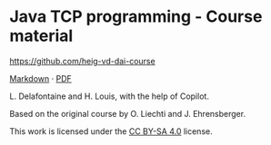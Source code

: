 [markdown]: https://github.com/heig-vd-dai-course/heig-vd-dai-course/blob/main/13-java-tcp-programming/COURSE_MATERIAL.md
[pdf]: https://heig-vd-dai-course.github.io/heig-vd-dai-course/13-java-tcp-programming/13-java-tcp-programming-course-material.pdf
[license]: https://github.com/heig-vd-dai-course/heig-vd-dai-course/blob/main/LICENSE.md

# Java TCP programming - Course material

<https://github.com/heig-vd-dai-course>

[Markdown][markdown] · [PDF][pdf]

L. Delafontaine and H. Louis, with the help of Copilot.

Based on the original course by O. Liechti and J. Ehrensberger.

This work is licensed under the [CC BY-SA 4.0][license] license.
